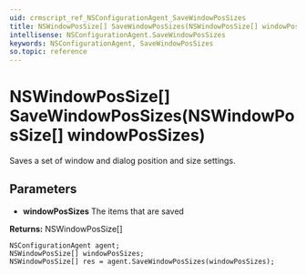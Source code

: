 ```yaml
---
uid: crmscript_ref_NSConfigurationAgent_SaveWindowPosSizes
title: NSWindowPosSize[] SaveWindowPosSizes(NSWindowPosSize[] windowPosSizes)
intellisense: NSConfigurationAgent.SaveWindowPosSizes
keywords: NSConfigurationAgent, SaveWindowPosSizes
so.topic: reference
---
```


# NSWindowPosSize[] SaveWindowPosSizes(NSWindowPosSize[] windowPosSizes)

Saves a set of window and dialog position and size settings.

## Parameters

* **windowPosSizes** The items that are saved

**Returns:** NSWindowPosSize[]

```crmscript
NSConfigurationAgent agent;
NSWindowPosSize[] windowPosSizes;
NSWindowPosSize[] res = agent.SaveWindowPosSizes(windowPosSizes);
```

